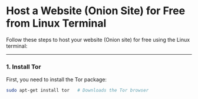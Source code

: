 # Host a Website (Onion Site) for Free from Linux Terminal

Follow these steps to host your website (Onion site) for free using the Linux terminal:

---

### 1. Install Tor

First, you need to install the Tor package:

```bash
sudo apt-get install tor   # Downloads the Tor browser
